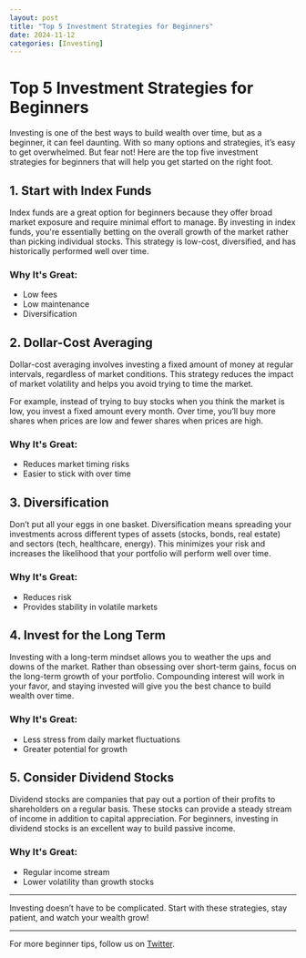```yaml
---
layout: post
title: "Top 5 Investment Strategies for Beginners"
date: 2024-11-12
categories: [Investing]
---
```


# Top 5 Investment Strategies for Beginners

Investing is one of the best ways to build wealth over time, but as a beginner, it can feel daunting. With so many options and strategies, it’s easy to get overwhelmed. But fear not! Here are the top five investment strategies for beginners that will help you get started on the right foot.

## 1. Start with Index Funds

Index funds are a great option for beginners because they offer broad market exposure and require minimal effort to manage. By investing in index funds, you're essentially betting on the overall growth of the market rather than picking individual stocks. This strategy is low-cost, diversified, and has historically performed well over time.

### Why It's Great: 
- Low fees
- Low maintenance
- Diversification

## 2. Dollar-Cost Averaging

Dollar-cost averaging involves investing a fixed amount of money at regular intervals, regardless of market conditions. This strategy reduces the impact of market volatility and helps you avoid trying to time the market.

For example, instead of trying to buy stocks when you think the market is low, you invest a fixed amount every month. Over time, you’ll buy more shares when prices are low and fewer shares when prices are high.

### Why It's Great:
- Reduces market timing risks
- Easier to stick with over time

## 3. Diversification

Don’t put all your eggs in one basket. Diversification means spreading your investments across different types of assets (stocks, bonds, real estate) and sectors (tech, healthcare, energy). This minimizes your risk and increases the likelihood that your portfolio will perform well over time.

### Why It's Great:
- Reduces risk
- Provides stability in volatile markets

## 4. Invest for the Long Term

Investing with a long-term mindset allows you to weather the ups and downs of the market. Rather than obsessing over short-term gains, focus on the long-term growth of your portfolio. Compounding interest will work in your favor, and staying invested will give you the best chance to build wealth over time.

### Why It's Great:
- Less stress from daily market fluctuations
- Greater potential for growth

## 5. Consider Dividend Stocks

Dividend stocks are companies that pay out a portion of their profits to shareholders on a regular basis. These stocks can provide a steady stream of income in addition to capital appreciation. For beginners, investing in dividend stocks is an excellent way to build passive income.

### Why It's Great:
- Regular income stream
- Lower volatility than growth stocks

---

Investing doesn’t have to be complicated. Start with these strategies, stay patient, and watch your wealth grow!

---

For more beginner tips, follow us on [Twitter](https://twitter.com/SmartCentsGuide).

